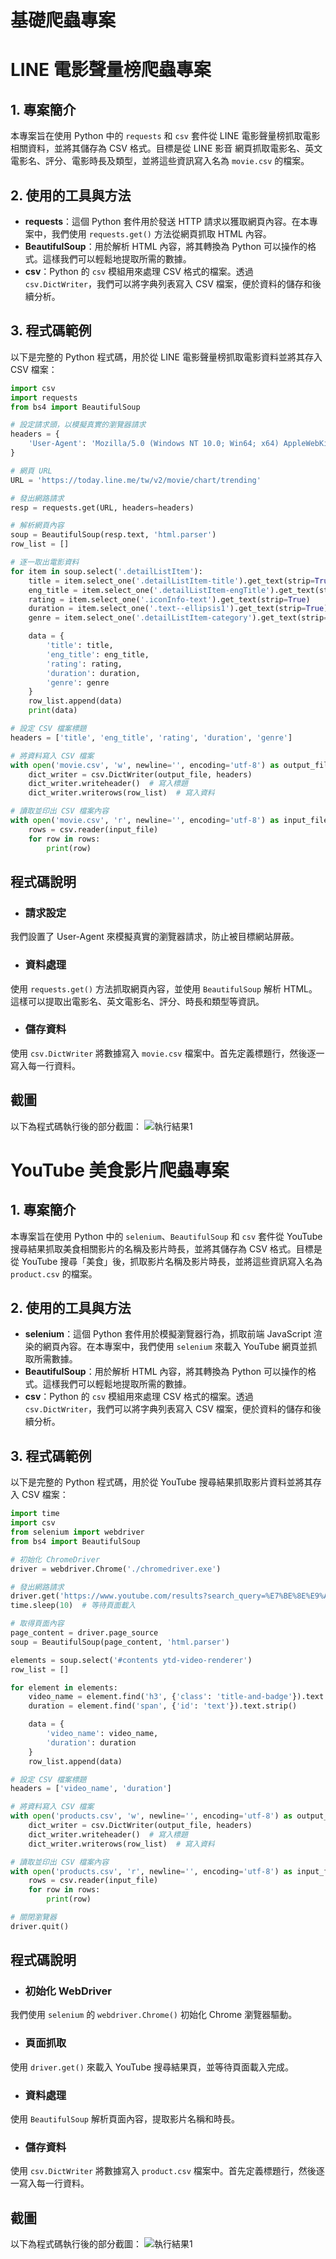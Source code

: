 # 基礎爬蟲專案

# LINE 電影聲量榜爬蟲專案

## 1. 專案簡介
本專案旨在使用 Python 中的 `requests` 和 `csv` 套件從 LINE 電影聲量榜抓取電影相關資料，並將其儲存為 CSV 格式。目標是從 LINE 影音 網頁抓取電影名、英文電影名、評分、電影時長及類型，並將這些資訊寫入名為 `movie.csv` 的檔案。

## 2. 使用的工具與方法
- **requests**：這個 Python 套件用於發送 HTTP 請求以獲取網頁內容。在本專案中，我們使用 `requests.get()` 方法從網頁抓取 HTML 內容。
- **BeautifulSoup**：用於解析 HTML 內容，將其轉換為 Python 可以操作的格式。這樣我們可以輕鬆地提取所需的數據。
- **csv**：Python 的 `csv` 模組用來處理 CSV 格式的檔案。透過 `csv.DictWriter`，我們可以將字典列表寫入 CSV 檔案，便於資料的儲存和後續分析。

## 3. 程式碼範例
以下是完整的 Python 程式碼，用於從 LINE 電影聲量榜抓取電影資料並將其存入 CSV 檔案：

```python
import csv
import requests
from bs4 import BeautifulSoup

# 設定請求頭，以模擬真實的瀏覽器請求
headers = {
    'User-Agent': 'Mozilla/5.0 (Windows NT 10.0; Win64; x64) AppleWebKit/537.36 (KHTML, like Gecko) Chrome/121.0.0.0 Safari/537.36',
}

# 網頁 URL
URL = 'https://today.line.me/tw/v2/movie/chart/trending'

# 發出網路請求
resp = requests.get(URL, headers=headers)

# 解析網頁內容
soup = BeautifulSoup(resp.text, 'html.parser')
row_list = []

# 逐一取出電影資料
for item in soup.select('.detailListItem'):
    title = item.select_one('.detailListItem-title').get_text(strip=True)
    eng_title = item.select_one('.detailListItem-engTitle').get_text(strip=True)
    rating = item.select_one('.iconInfo-text').get_text(strip=True)
    duration = item.select_one('.text--ellipsis1').get_text(strip=True)
    genre = item.select_one('.detailListItem-category').get_text(strip=True)

    data = {
        'title': title,
        'eng_title': eng_title,
        'rating': rating,
        'duration': duration,
        'genre': genre
    }
    row_list.append(data)
    print(data)

# 設定 CSV 檔案標題
headers = ['title', 'eng_title', 'rating', 'duration', 'genre']

# 將資料寫入 CSV 檔案
with open('movie.csv', 'w', newline='', encoding='utf-8') as output_file:
    dict_writer = csv.DictWriter(output_file, headers)
    dict_writer.writeheader()  # 寫入標題
    dict_writer.writerows(row_list)  # 寫入資料

# 讀取並印出 CSV 檔案內容
with open('movie.csv', 'r', newline='', encoding='utf-8') as input_file:
    rows = csv.reader(input_file)
    for row in rows:
        print(row)
```
## 程式碼說明

- ### 請求設定
我們設置了 User-Agent 來模擬真實的瀏覽器請求，防止被目標網站屏蔽。

- ### 資料處理
使用 `requests.get()` 方法抓取網頁內容，並使用 `BeautifulSoup` 解析 HTML。這樣可以提取出電影名、英文電影名、評分、時長和類型等資訊。

- ### 儲存資料
使用 `csv.DictWriter` 將數據寫入 `movie.csv` 檔案中。首先定義標題行，然後逐一寫入每一行資料。

## 截圖
以下為程式碼執行後的部分截圖：
![執行結果1](https://github.com/yichiaaa/Data_Analysis/blob/fd25bdfd13841ceef0dba33aee9e5c5c1fc22647/line.png)

# YouTube 美食影片爬蟲專案

## 1. 專案簡介
本專案旨在使用 Python 中的 `selenium`、`BeautifulSoup` 和 `csv` 套件從 YouTube 搜尋結果抓取美食相關影片的名稱及影片時長，並將其儲存為 CSV 格式。目標是從 YouTube 搜尋「美食」後，抓取影片名稱及影片時長，並將這些資訊寫入名為 `product.csv` 的檔案。

## 2. 使用的工具與方法
- **selenium**：這個 Python 套件用於模擬瀏覽器行為，抓取前端 JavaScript 渲染的網頁內容。在本專案中，我們使用 `selenium` 來載入 YouTube 網頁並抓取所需數據。
- **BeautifulSoup**：用於解析 HTML 內容，將其轉換為 Python 可以操作的格式。這樣我們可以輕鬆地提取所需的數據。
- **csv**：Python 的 `csv` 模組用來處理 CSV 格式的檔案。透過 `csv.DictWriter`，我們可以將字典列表寫入 CSV 檔案，便於資料的儲存和後續分析。

## 3. 程式碼範例
以下是完整的 Python 程式碼，用於從 YouTube 搜尋結果抓取影片資料並將其存入 CSV 檔案：

```python
import time
import csv
from selenium import webdriver
from bs4 import BeautifulSoup

# 初始化 ChromeDriver
driver = webdriver.Chrome('./chromedriver.exe')

# 發出網路請求
driver.get('https://www.youtube.com/results?search_query=%E7%BE%8E%E9%A3%9F')
time.sleep(10)  # 等待頁面載入

# 取得頁面內容
page_content = driver.page_source
soup = BeautifulSoup(page_content, 'html.parser')

elements = soup.select('#contents ytd-video-renderer')
row_list = []

for element in elements:
    video_name = element.find('h3', {'class': 'title-and-badge'}).text.strip()
    duration = element.find('span', {'id': 'text'}).text.strip()

    data = {
        'video_name': video_name,
        'duration': duration
    }
    row_list.append(data)

# 設定 CSV 檔案標題
headers = ['video_name', 'duration']

# 將資料寫入 CSV 檔案
with open('products.csv', 'w', newline='', encoding='utf-8') as output_file:
    dict_writer = csv.DictWriter(output_file, headers)
    dict_writer.writeheader()  # 寫入標題
    dict_writer.writerows(row_list)  # 寫入資料

# 讀取並印出 CSV 檔案內容
with open('products.csv', 'r', newline='', encoding='utf-8') as input_file:
    rows = csv.reader(input_file)
    for row in rows:
        print(row)

# 關閉瀏覽器
driver.quit()
```
## 程式碼說明

- ### 初始化 WebDriver
我們使用 `selenium` 的 `webdriver.Chrome()` 初始化 Chrome 瀏覽器驅動。

- ### 頁面抓取
使用 `driver.get()` 來載入 YouTube 搜尋結果頁，並等待頁面載入完成。

- ### 資料處理
使用 `BeautifulSoup` 解析頁面內容，提取影片名稱和時長。

- ### 儲存資料
使用 `csv.DictWriter` 將數據寫入 `product.csv` 檔案中。首先定義標題行，然後逐一寫入每一行資料。


## 截圖
以下為程式碼執行後的部分截圖：
![執行結果1](https://github.com/yichiaaa/Data_Analysis/blob/fd25bdfd13841ceef0dba33aee9e5c5c1fc22647/yt.png)

